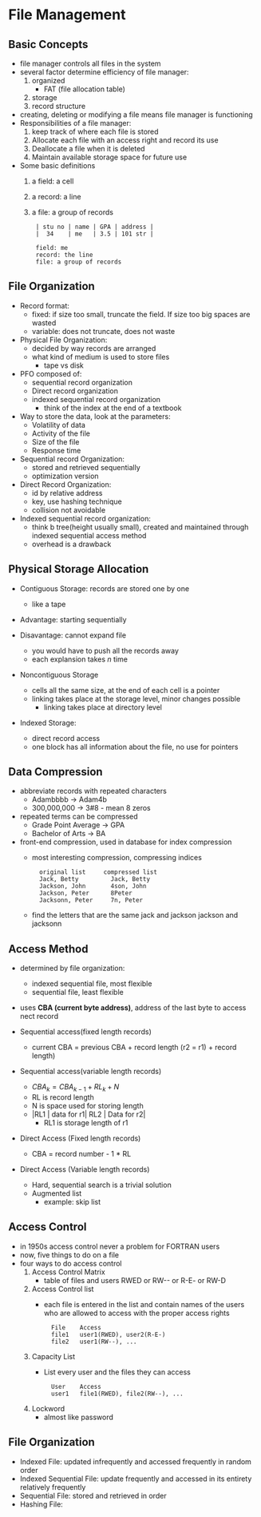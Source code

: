 # File Management
## Basic Concepts
* file manager controls all files in the system
* several factor determine efficiency of file manager:
    1. organized
        * FAT (file allocation table)
    2. storage
    3. record structure
* creating, deleting or modifying a file means file manager is functioning
* Responsibilities of a file manager:
    1. keep track of where each file is stored
    2. Allocate each file with an access right and record its use
    3. Deallocate a file when it is deleted
    4. Maintain available storage space for future use
* Some basic definitions
    1. a field: a cell
    2. a record: a line
    3. a file: a group of records

            | stu no | name | GPA | address |
            |  34    | me   | 3.5 | 101 str |

            field: me
            record: the line
            file: a group of records
## File Organization
* Record format:
    * fixed: if size too small, truncate the field. If size too big spaces are wasted
    * variable: does not truncate, does not waste
* Physical File Organization:
    * decided by way records are arranged
    * what kind of medium is used to store files
        * tape vs disk
* PFO composed of:
    * sequential record organization
    * Direct record organization
    * indexed sequential record organization
        * think of the index at the end of a textbook
* Way to store the data, look at the parameters:
    * Volatility of data
    * Activity of the file
    * Size of the file
    * Response time
* Sequential record Organization:
    * stored and retrieved sequentially
    * optimization version
* Direct Record Organization:
    * id by relative address
    * key, use hashing technique
    * collision not avoidable
* Indexed sequential record organization:
    * think b tree(height usually small), created and maintained through indexed sequential access method
    * overhead is a drawback

## Physical Storage Allocation
* Contiguous Storage: records are stored one by one
    * like a tape
* Advantage: starting sequentially
* Disavantage: cannot expand file
    * you would have to push all the records away
    * each explansion takes $n$ time


* Noncontiguous Storage
    * cells all the same size, at the end of each cell is a pointer
    * linking takes place at the storage level, minor changes possible
        * linking takes place at directory level

* Indexed Storage:
    * direct record access
    * one block has all information about the file, no use for pointers

## Data Compression
* abbreviate records with repeated characters
    * Adambbbb -> Adam4b
    * 300,000,000 -> 3#8 - mean 8 zeros
* repeated terms can be compressed 
    * Grade Point Average -> GPA
    * Bachelor of Arts -> BA
* front-end compression, used in database for index compression
    * most interesting compression, compressing indices
    
            original list     compressed list
            Jack, Betty         Jack, Betty      
            Jackson, John       4son, John
            Jackson, Peter      8Peter
            Jacksonn, Peter     7n, Peter
    * find the letters that are the same
    jack and jackson
    jackson and jacksonn

## Access Method
* determined by file organization:
    * indexed sequential file, most flexible
    * sequential file, least flexible
* uses **CBA (current byte address)**, address of the last byte to access nect record

* Sequential access(fixed length records)
    * current CBA = previous CBA + record length (r2 = r1) + record length)
* Sequential access(variable length records)
    * $CBA_k = CBA_{k-1} + RL_k + N$
    * RL is record length
    * N is space used for storing length
    * |RL1 | data for r1| RL2 | Data for r2|
        * RL1 is storage length of r1
* Direct Access (Fixed length records)
    * CBA = record number - 1 * RL
* Direct Access (Variable length records)
    * Hard, sequential search is a trivial solution
    * Augmented list 
        * example: skip list

## Access Control
* in 1950s access control never a problem for FORTRAN users
* now, five things to do on a file
* four ways to do access control
    1. Access Control Matrix
        * table of files and users RWED or RW-- or R-E- or RW-D
    2. Access Control list
        * each file is entered in the list and contain names of the users who are allowed to access with the proper access rights
        
                File    Access
                file1   user1(RWED), user2(R-E-)
                file2   user1(RW--), ...
    3. Capacity List
        * List every user and the files they can access

                User    Access
                user1   file1(RWED), file2(RW--), ...
    4. Lockword
        * almost like password
        
## File Organization
* Indexed File: updated infrequently and accessed frequently in random order
* Indexed Sequential File: update frequently and accessed in its entirety relatively frequently
* Sequential File: stored and retrieved in order
* Hashing File: